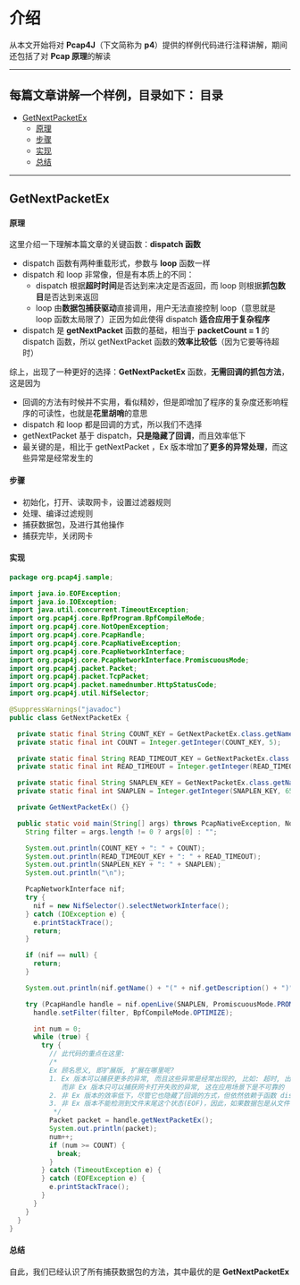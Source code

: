 介绍
======

从本文开始将对 **Pcap4J**（下文简称为 **p4**）提供的样例代码进行注释讲解，期间还包括了对 **Pcap 原理**的解读

****

每篇文章讲解一个样例，目录如下：
目录
-----
- [GetNextPacketEx](#GetNextPacketEx)
  - [原理](#原理)
  - [步骤](#步骤)
  - [实现](#实现)
  - [总结](#总结)

****

GetNextPacketEx
------

#### 原理 #####

这里介绍一下理解本篇文章的关键函数：**dispatch 函数**

- dispatch 函数有两种重载形式，参数与 **loop** 函数一样
- dispatch 和 loop 非常像，但是有本质上的不同：
  - dispatch 根据**超时时间**是否达到来决定是否返回，而 loop 则根据**抓包数目**是否达到来返回
  -  loop 由**数据包捕获驱动**直接调用，用户无法直接控制 loop（意思就是 loop 函数太局限了）正因为如此使得 dispatch **适合应用于复杂程序**
- dispatch 是 **getNextPacket** 函数的基础，相当于 **packetCount = 1** 的 dispatch 函数，所以 getNextPacket 函数的**效率比较低**（因为它要等待超时）

综上，出现了一种更好的选择：**GetNextPacketEx** 函数，**无需回调的抓包方法**，这是因为

- 回调的方法有时候并不实用，看似精妙，但是即增加了程序的复杂度还影响程序的可读性，也就是**花里胡哨**的意思
- dispatch 和 loop 都是回调的方式，所以我们不选择
- getNextPacket 基于 dispatch，**只是隐藏了回调**，而且效率低下
- 最关键的是，相比于 getNextPacket ，Ex 版本增加了**更多的异常处理**，而这些异常是经常发生的

#### 步骤 #####

- 初始化，打开、读取网卡，设置过滤器规则
- 处理、编译过滤规则
- 捕获数据包，及进行其他操作
- 捕获完毕，关闭网卡

#### 实现 #####

```java
package org.pcap4j.sample;

import java.io.EOFException;
import java.io.IOException;
import java.util.concurrent.TimeoutException;
import org.pcap4j.core.BpfProgram.BpfCompileMode;
import org.pcap4j.core.NotOpenException;
import org.pcap4j.core.PcapHandle;
import org.pcap4j.core.PcapNativeException;
import org.pcap4j.core.PcapNetworkInterface;
import org.pcap4j.core.PcapNetworkInterface.PromiscuousMode;
import org.pcap4j.packet.Packet;
import org.pcap4j.packet.TcpPacket;
import org.pcap4j.packet.namednumber.HttpStatusCode;
import org.pcap4j.util.NifSelector;

@SuppressWarnings("javadoc")
public class GetNextPacketEx {

  private static final String COUNT_KEY = GetNextPacketEx.class.getName() + ".count";
  private static final int COUNT = Integer.getInteger(COUNT_KEY, 5);

  private static final String READ_TIMEOUT_KEY = GetNextPacketEx.class.getName() + ".readTimeout";
  private static final int READ_TIMEOUT = Integer.getInteger(READ_TIMEOUT_KEY, 10); // [ms]

  private static final String SNAPLEN_KEY = GetNextPacketEx.class.getName() + ".snaplen";
  private static final int SNAPLEN = Integer.getInteger(SNAPLEN_KEY, 65536); // [bytes]

  private GetNextPacketEx() {}

  public static void main(String[] args) throws PcapNativeException, NotOpenException {
    String filter = args.length != 0 ? args[0] : "";

    System.out.println(COUNT_KEY + ": " + COUNT);
    System.out.println(READ_TIMEOUT_KEY + ": " + READ_TIMEOUT);
    System.out.println(SNAPLEN_KEY + ": " + SNAPLEN);
    System.out.println("\n");

    PcapNetworkInterface nif;
    try {
      nif = new NifSelector().selectNetworkInterface();
    } catch (IOException e) {
      e.printStackTrace();
      return;
    }

    if (nif == null) {
      return;
    }

    System.out.println(nif.getName() + "(" + nif.getDescription() + ")");

    try (PcapHandle handle = nif.openLive(SNAPLEN, PromiscuousMode.PROMISCUOUS, READ_TIMEOUT)) {
      handle.setFilter(filter, BpfCompileMode.OPTIMIZE);

      int num = 0;
      while (true) {
        try {
          // 此代码的重点在这里:
          /*
          Ex 顾名思义, 即扩展版, 扩展在哪里呢?
          1. Ex 版本可以捕获更多的异常, 而且这些异常是经常出现的, 比如: 超时, 出错, EOF, 在不同情况下，Ex 版本会返回不同的值, 当然这些我们不必担心
             而非 Ex 版本只可以捕获网卡打开失败的异常, 这在应用场景下是不可靠的
          2. 非 Ex 版本的效率低下，尽管它也隐藏了回调的方式，但依然依赖于函数 dispatch (参数 packetCount 为 1)
          3. 非 Ex 版本不能检测到文件末尾这个状态(EOF)，因此，如果数据包是从文件读取来的，必须使用 Ex 版本 (见 ReadPacket 样例)。
           */
          Packet packet = handle.getNextPacketEx();
          System.out.println(packet);
          num++;
          if (num >= COUNT) {
            break;
          }
        } catch (TimeoutException e) {
        } catch (EOFException e) {
          e.printStackTrace();
        }
      }
    }
  }
}

```



#### 总结 #####

自此，我们已经认识了所有捕获数据包的方法，其中最优的是 **GetNextPacketEx**
